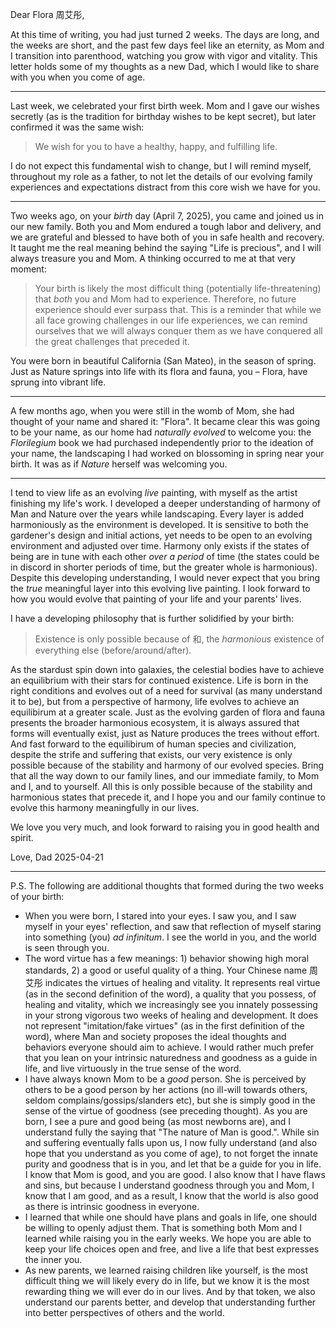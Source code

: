 Dear Flora 周艾彤,

At this time of writing, you had just turned 2 weeks.  The days are long, and the weeks are short, and the past few days feel like an eternity, as Mom and I transition into parenthood, watching you grow with vigor and vitality.  This letter holds some of my thoughts as a new Dad, which I would like to share with you when you come of age.

---

Last week, we celebrated your first birth week.  Mom and I gave our wishes secretly (as is the tradition for birthday wishes to be kept secret), but later confirmed it was the same wish:

> We wish for you to have a healthy, happy, and fulfilling life.

I do not expect this fundamental wish to change, but I will remind myself, throughout my role as a father, to not let the details of our evolving family experiences and expectations distract from this core wish we have for you.

---

Two weeks ago, on your _birth_ day (April 7, 2025), you came and joined us in our new family.  Both you and Mom endured a tough labor and delivery, and we are grateful and blessed to have both of you in safe health and recovery.  It taught me the real meaning behind the saying "Life is precious", and I will always treasure you and Mom.  A thinking occurred to me at that very moment:

> Your birth is likely the most difficult thing (potentially life-threatening) that _both_ you and Mom had to experience.  Therefore, no future experience should ever surpass that.  This is a reminder that while we all face growing challenges in our life experiences, we can remind ourselves that we will always conquer them as we have conquered all the great challenges that preceded it.

You were born in beautiful California (San Mateo), in the season of spring.  Just as Nature springs into life with its flora and fauna, you – Flora, have sprung into vibrant life.

---

A few months ago, when you were still in the womb of Mom, she had thought of your name and shared it: "Flora".  It became clear this was going to be your name, as our home had _naturally evolved_ to welcome you: the _Florilegium_ book we had purchased independently prior to the ideation of your name, the landscaping I had worked on blossoming in spring near your birth.  It was as if _Nature_ herself was welcoming you.

---

I tend to view life as an evolving _live_ painting, with myself as the artist finishing my life's work.  I developed a deeper understanding of harmony of Man and Nature over the years while landscaping.  Every layer is added harmoniously as the environment is developed.  It is sensitive to both the gardener's design and initial actions, yet needs to be open to an evolving environment and adjusted over time.  Harmony only exists if the states of being are in tune with each other _over a period_ of time (the states could be in discord in shorter periods of time, but the greater whole is harmonious).  Despite this developing understanding, I would never expect that you bring the _true_ meaningful layer into this evolving live painting.  I look forward to how you would evolve that painting of your life and your parents' lives.

I have a developing philosophy that is further solidified by your birth:

> Existence is only possible because of 和, the _harmonious_ existence of everything else (before/around/after).

As the stardust spin down into galaxies, the celestial bodies have to achieve an equilibrium with their stars for continued existence.  Life is born in the right conditions and evolves out of a need for survival (as many understand it to be), but from a perspective of harmony, life evolves to achieve an equilibirum at a greater scale.  Just as the evolving garden of flora and fauna presents the broader harmonious ecosystem, it is always assured that forms will eventually exist, just as Nature produces the trees without effort.  And fast forward to the equilibirum of human species and civilization, despite the strife and suffering that exists, our very existence is only possible because of the stability and harmony of our evolved species.  Bring that all the way down to our family lines, and our immediate family, to Mom and I, and to yourself.  All this is only possible because of the stability and harmonious states that precede it, and I hope you and our family continue to evolve this harmony meaningfully in our lives.

We love you very much, and look forward to raising you in good health and spirit.

Love,
Dad
2025-04-21

---

P.S.
The following are additional thoughts that formed during the two weeks of your birth:

- When you were born, I stared into your eyes.  I saw you, and I saw myself in your eyes' reflection, and saw that reflection of myself staring into something (you) _ad infinitum_.  I see the world in you, and the world is seen through you.
- The word virtue has a few meanings: 1) behavior showing high moral standards, 2) a good or useful quality of a thing.  Your Chinese name 周艾彤 indicates the virtues of healing and vitality.  It represents real virtue (as in the second definition of the word), a quality that you possess, of healing and vitality, which we increasingly see you innately possessing in your strong vigorous two weeks of healing and development.  It does not represent "imitation/fake virtues" (as in the first definition of the word), where Man and society proposes the ideal thoughts and behaviors everyone should aim to achieve.  I would rather much prefer that you lean on your intrinsic naturedness and goodness as a guide in life, and live virtuously in the true sense of the word.
- I have always known Mom to be a _good_ person.  She is perceived by others to be a good person by her actions (no ill-will towards others, seldom complains/gossips/slanders etc), but she is simply good in the sense of the virtue of goodness (see preceding thought).  As you are born, I see a pure and good being (as most newborns are), and I understand fully the saying that "The nature of Man is good.".  While sin and suffering eventually falls upon us, I now fully understand (and also hope that you understand as you come of age), to not forget the innate purity and goodness that is in you, and let that be a guide for you in life.  I know that Mom is good, and you are good.  I also know that I have flaws and sins, but because I understand goodness through you and Mom, I know that I am good, and as a result, I know that the world is also good as there is intrinsic goodness in everyone.
- I learned that while one should have plans and goals in life, one should be willing to openly adjust them.  That is something both Mom and I learned while raising you in the early weeks.  We hope you are able to keep your life choices open and free, and live a life that best expresses the inner you.
- As new parents, we learned raising children like yourself, is the most difficult thing we will likely every do in life, but we know it is the most rewarding thing we will ever do in our lives.  And by that token, we also understand our parents better, and develop that understanding further into better perspectives of others and the world.
